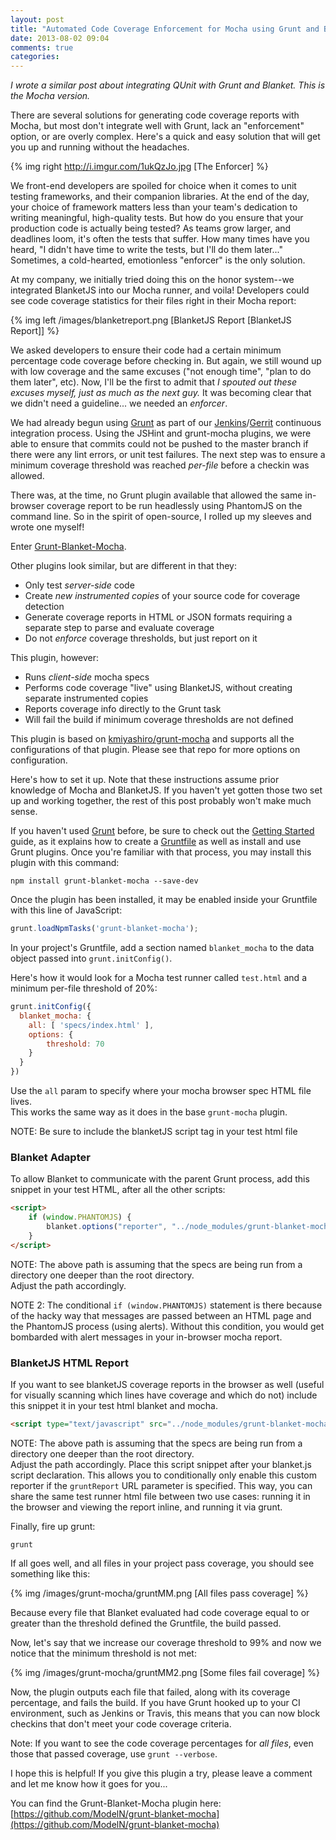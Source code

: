 ```yaml
---
layout: post
title: "Automated Code Coverage Enforcement for Mocha using Grunt and Blanket"
date: 2013-08-02 09:04
comments: true
categories: 
---
```


*I wrote a similar post about integrating QUnit with Grunt and Blanket.  This is the Mocha version.*

There are several solutions for generating code coverage reports with Mocha, but most don't integrate well
 with Grunt, lack an "enforcement" option, or are overly complex.  Here's a quick and easy solution that 
 will get you up and running without the headaches.  

<!-- more -->

{% img right http://i.imgur.com/1ukQzJo.jpg [The Enforcer] %}

We front-end developers are spoiled for choice when it comes to unit testing frameworks, and their companion libraries.  At the end of the day, your choice of framework matters less than your team's dedication to writing meaningful, high-quality tests.  But how do you ensure that your production code is actually being tested?  As teams grow larger, and deadlines loom, it's often the tests that suffer.  How many times have you heard, "I didn't have time to write the tests, but I'll do them later..."  Sometimes, a cold-hearted, emotionless "enforcer" is the only solution.

At my company, we initially tried doing this on the honor system--we integrated BlanketJS into our Mocha runner, and voila! Developers could see code coverage statistics for their files right in their Mocha report:

{% img left /images/blanketreport.png [BlanketJS Report [BlanketJS Report]] %}

We asked developers to ensure their code had a certain minimum percentage code coverage before checking in.  But again, we still wound up with low coverage and the same excuses ("not enough time", "plan to do them later", etc).  Now, I'll be the first to admit that *I spouted out these excuses myself, just as much as the next guy.*  It was becoming clear that we didn't need a guideline... we needed an *enforcer*.

We had already begun using [Grunt](http://gruntjs.org) as part of our [Jenkins](http://jenkins-ci.org)/[Gerrit](http://code.google.com/p/gerrit/) continuous integration process.  Using the JSHint and grunt-mocha plugins, we were able to ensure that commits could not be pushed to the master branch if there were any lint errors, or unit test failures.  The next step was to ensure a minimum coverage threshold was reached *per-file* before a checkin was allowed.  

There was, at the time, no Grunt plugin available that allowed the same in-browser coverage report to be run headlessly using PhantomJS on the command line.  So in the spirit of open-source, I rolled up my sleeves and wrote one myself!

Enter [Grunt-Blanket-Mocha](https://github.com/ModelN/grunt-blanket-mocha).  

Other plugins look similar, but are different in that they:

* Only test *server-side* code
* Create *new instrumented copies* of your source code for coverage detection
* Generate coverage reports in HTML or JSON formats requiring a separate step to parse and evaluate coverage
* Do not *enforce* coverage thresholds, but just report on it

This plugin, however:

* Runs *client-side* mocha specs
* Performs code coverage "live" using BlanketJS, without creating separate instrumented copies
* Reports coverage info directly to the Grunt task
* Will fail the build if minimum coverage thresholds are not defined

This plugin is based on [kmiyashiro/grunt-mocha](https://github.com/kmiyashiro/grunt-mocha) and supports all the 
configurations of that plugin.  Please see that repo for more options on configuration.

Here's how to set it up.  Note that these instructions assume prior knowledge of Mocha and BlanketJS.  If you haven't yet gotten those two set up and working together, the rest of this post probably won't make much sense.

If you haven't used [Grunt](http://gruntjs.com/) before, be sure to check out the [Getting Started](http://gruntjs.com/getting-started) guide, as it explains how to create a [Gruntfile](http://gruntjs.com/sample-gruntfile) as well as install and use Grunt plugins. Once you're familiar with that process, you may install this plugin with this command:

```
npm install grunt-blanket-mocha --save-dev
```

Once the plugin has been installed, it may be enabled inside your Gruntfile with this line of JavaScript:

```js
grunt.loadNpmTasks('grunt-blanket-mocha');
```

In your project's Gruntfile, add a section named `blanket_mocha` to the data object passed into `grunt.initConfig()`.

Here's how it would look for a Mocha test runner called `test.html` and a minimum per-file threshold of 20%:

```js
grunt.initConfig({
  blanket_mocha: {
    all: [ 'specs/index.html' ],
    options: {
        threshold: 70
    }
  }
})
```

Use the `all` param to specify where your mocha browser spec HTML file lives.  
This works the same way as it does in the base `grunt-mocha` plugin.  

NOTE: Be sure to include the blanketJS script tag in your test html file

### Blanket Adapter

To allow Blanket to communicate with the parent Grunt process, add this snippet in your test HTML, after all the 
other scripts:

```html
<script>
    if (window.PHANTOMJS) {
        blanket.options("reporter", "../node_modules/grunt-blanket-mocha/support/grunt-reporter.js");            
    }
</script>
```

NOTE: The above path is assuming that the specs are being run from a directory one deeper than the root directory.  
Adjust the path accordingly.

NOTE 2: The conditional `if (window.PHANTOMJS)` statement is there because of the hacky way that messages are passed
between an HTML page and the PhantomJS process (using alerts).  Without this condition, you would get bombarded 
with alert messages in your in-browser mocha report.

### BlanketJS HTML Report

If you want to see blanketJS coverage reports in the browser as well (useful for visually scanning which lines have 
coverage and which do not) include this snippet it in your test html blanket and mocha.

```html
<script type="text/javascript" src="../node_modules/grunt-blanket-mocha/support/mocha-blanket.js"></script>
```

NOTE: The above path is assuming that the specs are being run from a directory one deeper than the root directory.  
Adjust the path accordingly.
Place this script snippet after your blanket.js script declaration.  This allows you to conditionally only enable this custom reporter if the `gruntReport` URL parameter is specified.  This way, you can share the same test runner html file between two use cases: running it in the browser and viewing the report inline, and running it via grunt. 

Finally, fire up grunt:

```
grunt
```

If all goes well, and all files in your project pass coverage, you should see something like this:

{% img /images/grunt-mocha/gruntMM.png [All files pass coverage] %}

Because every file that Blanket evaluated had code coverage equal to or greater than the threshold defined the Gruntfile, the build passed.

Now, let's say that we increase our coverage threshold to 99% and now we notice that the minimum threshold is not met:

{% img /images/grunt-mocha/gruntMM2.png [Some files fail coverage] %}

Now, the plugin outputs each file that failed, along with its coverage percentage, and fails the build.  If you have Grunt hooked up to your CI environment, such as Jenkins or Travis, this means that you can now block checkins that don't meet your code coverage criteria.

Note: If you want to see the code coverage percentages for *all files*, even those that passed coverage, use `grunt --verbose`.

I hope this is helpful!  If you give this plugin a try, please leave a comment and let me know how it goes for you...

You can find the Grunt-Blanket-Mocha plugin here: [https://github.com/ModelN/grunt-blanket-mocha](https://github.com/ModelN/grunt-blanket-mocha)